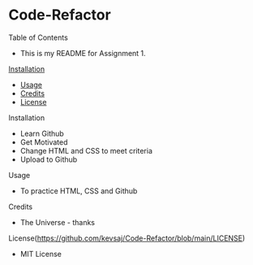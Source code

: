 # Code-Refactor

Table of Contents
* This is my README for Assignment 1. 

[Installation](#installation)
* [Usage](#Usage)
* [Credits](#Credits)
* [License](#License)


Installation
* Learn Github
* Get Motivated
* Change HTML and CSS to meet criteria
* Upload to Github 

Usage
* To practice HTML, CSS and Github

Credits
* The Universe - thanks

License(https://github.com/kevsaj/Code-Refactor/blob/main/LICENSE)
* MIT License 